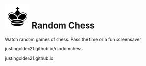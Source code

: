 # <img src="img/chesspieces/wikipedia/bK.png"> Random Chess

Watch random games of chess. Pass the time or a fun screensaver

justingolden21.github.io/randomchess

justingolden21.github.io
